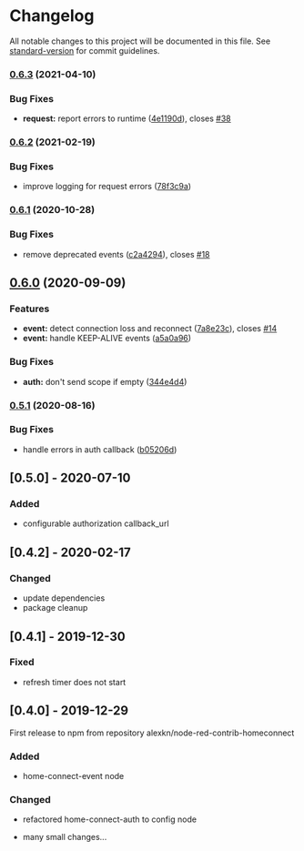 # Changelog

All notable changes to this project will be documented in this file. See [standard-version](https://github.com/conventional-changelog/standard-version) for commit guidelines.

### [0.6.3](https://github.com/alexkn/node-red-contrib-homeconnect/compare/v0.6.2...v0.6.3) (2021-04-10)


### Bug Fixes

* **request:** report errors to runtime ([4e1190d](https://github.com/alexkn/node-red-contrib-homeconnect/commit/4e1190d122fd6bada39c4a6a9265fb09b3dcd868)), closes [#38](https://github.com/alexkn/node-red-contrib-homeconnect/issues/38)

### [0.6.2](https://github.com/alexkn/node-red-contrib-homeconnect/compare/v0.6.1...v0.6.2) (2021-02-19)


### Bug Fixes

* improve logging for request errors ([78f3c9a](https://github.com/alexkn/node-red-contrib-homeconnect/commit/78f3c9a7206abd480a7e766300b6c30f6943ff2a))

### [0.6.1](https://github.com/alexkn/node-red-contrib-homeconnect/compare/v0.6.0...v0.6.1) (2020-10-28)


### Bug Fixes

* remove deprecated events ([c2a4294](https://github.com/alexkn/node-red-contrib-homeconnect/commit/c2a42948c452518a4d64a08b9d93c55614d6d2e0)), closes [#18](https://github.com/alexkn/node-red-contrib-homeconnect/issues/18)

## [0.6.0](https://github.com/alexkn/node-red-contrib-homeconnect/compare/v0.5.1...v0.6.0) (2020-09-09)


### Features

* **event:** detect connection loss and reconnect ([7a8e23c](https://github.com/alexkn/node-red-contrib-homeconnect/commit/7a8e23cf36b7437aa8262206d1dbd15e1b8b77ca)), closes [#14](https://github.com/alexkn/node-red-contrib-homeconnect/issues/14)
* **event:** handle KEEP-ALIVE events ([a5a0a96](https://github.com/alexkn/node-red-contrib-homeconnect/commit/a5a0a965a2dbc8508240038d6be4c316c870a8ba))


### Bug Fixes

* **auth:** don't send scope if empty ([344e4d4](https://github.com/alexkn/node-red-contrib-homeconnect/commit/344e4d4c0befc8d1328ced3c48ee08fd55d457dc))

### [0.5.1](https://github.com/alexkn/node-red-contrib-homeconnect/compare/v0.5.0...v0.5.1) (2020-08-16)


### Bug Fixes

* handle errors in auth callback ([b05206d](https://github.com/alexkn/node-red-contrib-homeconnect/commit/b05206dd0fde2573f01fd4257f743ef4afd600a0))

## [0.5.0] - 2020-07-10

### Added

* configurable authorization callback_url

## [0.4.2] - 2020-02-17

### Changed

* update dependencies
* package cleanup

## [0.4.1] - 2019-12-30

### Fixed

* refresh timer does not start

## [0.4.0] - 2019-12-29

First release to npm from repository alexkn/node-red-contrib-homeconnect

### Added

* home-connect-event node

### Changed

* refactored home-connect-auth to config node

* many small changes...
